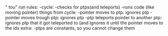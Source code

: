 " tou" run rules:
-cycle:
 -checks for ptps(and teleports)
 -runs code (like moving pointer)
things from cycle:
 -pointer moves to ptp: ignores ptp
 -pointer moves trough ptp: ignores ptp
 -ptp teleports pointer to another ptp: ignores ptp that it got teleported to (and ignores it until the pointer moves to the idx
extra:
 -ptps are constants, so you cannot change them

